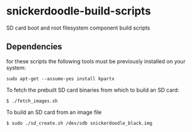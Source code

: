 # snickerdoodle-build-scripts
SD card boot and root filesystem component build scripts 

## Dependencies
for these scripts the following tools must be previously installed on your system:

```
sudo apt-get --assume-yes install kpartx
```


To fetch the prebuilt SD card binaries from which to build an SD card:

```
$ ./fetch_images.sh
```

To build an SD card from an image file
```
$ sudo ./sd_create.sh /dev/sdb snickerdoodle_black.img
```
